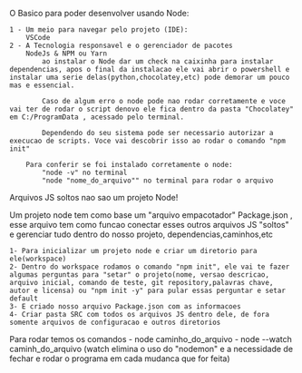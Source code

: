 O Basico para poder desenvolver usando Node:

    1 - Um meio para navegar pelo projeto (IDE):
        VSCode
    2 - A Tecnologia responsavel e o gerenciador de pacotes
        NodeJs & NPM ou Yarn 
            ao instalar o Node dar um check na caixinha para instalar dependencias, apos o final da instalacao ele vai abrir o powershell e instalar uma serie delas(python,chocolatey,etc) pode demorar um pouco mas e essencial.

            Caso de algum erro o node pode nao rodar corretamente e voce vai ter de rodar o script denovo ele fica dentro da pasta "Chocolatey" em C:/ProgramData , acessado pelo terminal.

            Dependendo do seu sistema pode ser necessario autorizar a execucao de scripts. Voce vai descobrir isso ao rodar o comando "npm init" 

        Para conferir se foi instalado corretamente o node:
            "node -v" no terminal 
            "node "nome_do_arquivo"" no terminal para rodar o arquivo

Arquivos JS soltos nao sao um projeto Node!

Um projeto node tem como base um "arquivo empacotador" Package.json , esse arquivo tem como funcao conectar esses outros arquivos JS "soltos" e gerenciar tudo dentro do nosso projeto, dependencias,caminhos,etc

    1- Para inicializar um projeto node e criar um diretorio para ele(workspace)
    2- Dentro do workspace rodamos o comando "npm init", ele vai te fazer algumas perguntas para "setar" o projeto(nome, versao descricao, arquivo inicial, comando de teste, git repository,palavras chave, autor e licensa) ou "npm init -y" para pular essas perguntar e setar default
    3- E criado nosso arquivo Package.json com as informacoes
    4- Criar pasta SRC com todos os arquivos JS dentro dele, de fora somente arquivos de configuracao e outros diretorios

Para rodar temos os comandos 
    - node caminho_do_arquivo
    - node --watch caminh_do_arquivo (watch elimina o uso do "nodemon" e a necessidade de fechar e rodar o programa em cada mudanca que for feita)